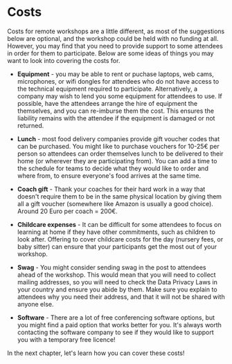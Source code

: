 # Costs

Costs for remote workshops are a little different, as most of the suggestions below are optional, and the workshop could be held with no funding at all. However, you may find that you need to provide support to some attendees in order for them to participate. Below are some ideas of things you may want to look into covering the costs for.

- __Equipment__ - you may be able to rent or puchase laptops, web cams, microphones, or wifi dongles for attendees who do not have access to the technical equipment required to participate. Alternatively, a company may wish to lend you some equipment for attendees to use. If possible, have the attendees arrange the hire of equipment the themselves, and you can re-imburse them the cost. This ensures the liability remains with the attendee if the equipment is damaged or not returned.

- __Lunch__ - most food delivery companies provide gift voucher codes that can be purchased. You might like to purchase vouchers for 10-25€ per person so attendees can order themselves lunch to be delivered to their home (or wherever they are participating from). You can add a time to the schedule for teams to decide what they would like to order and where from, to ensure everyone's food arrives at the same time.

- __Coach gift__ - Thank your coaches for their hard work in a way that doesn't require them to be in the same physical location by giving them all a gift voucher (somewhere like Amazon is usually a good choice). Around 20 Euro per coach = 200€.

- __Childcare expenses__ - It can be difficult for some attendees to focus on learning at home if they have other commitments, such as children to look after. Offering to cover childcare costs for the day (nursery fees, or baby sitter) can ensure that your participants get the most out of your workshop.

- __Swag__ - You might consider sending swag in the post to attendees ahead of the workshop. This would mean that you will need to collect mailing addresses, so you will need to check the Data Privacy Laws in your country and ensure you abide by them. Make sure you explain to attendees why you need their address, and that it will not be shared with anyone else.

- __Software__ - There are a lot of free conferencing software options, but you might find a paid option that works better for you. It's always worth contacting the software company to see if they would like to support you with a temporary free licence!

In the next chapter, let's learn how you can cover these costs!
